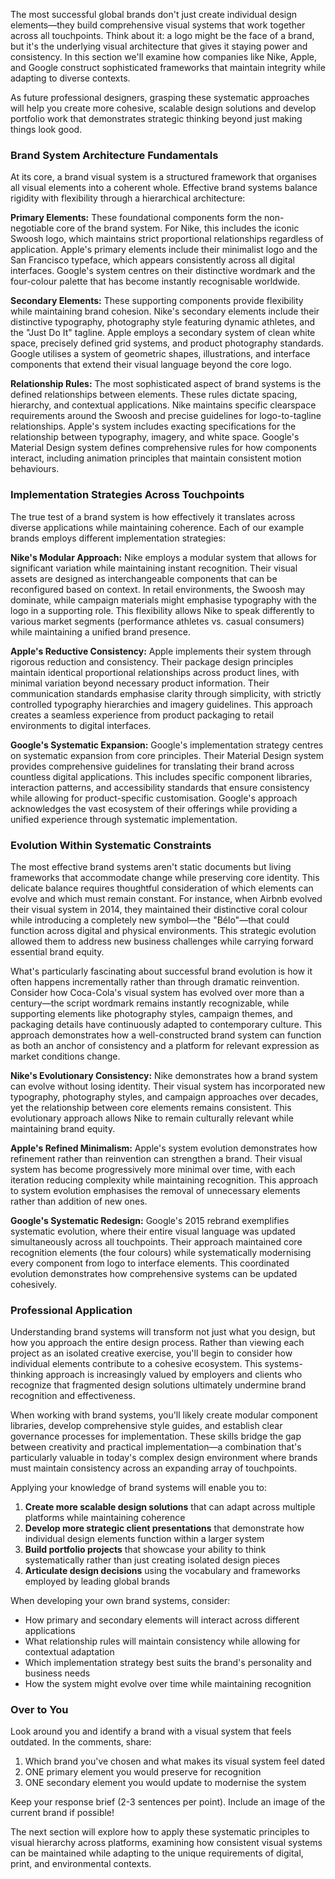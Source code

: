 The most successful global brands don't just create individual design elements—they build comprehensive visual systems that work together across all touchpoints. Think about it: a logo might be the face of a brand, but it's the underlying visual architecture that gives it staying power and consistency. In this section we'll examine how companies like Nike, Apple, and Google construct sophisticated frameworks that maintain integrity while adapting to diverse contexts.

As future professional designers, grasping these systematic approaches will help you create more cohesive, scalable design solutions and develop portfolio work that demonstrates strategic thinking beyond just making things look good.

### Brand System Architecture Fundamentals

At its core, a brand visual system is a structured framework that organises all visual elements into a coherent whole. Effective brand systems balance rigidity with flexibility through a hierarchical architecture:

**Primary Elements:** These foundational components form the non-negotiable core of the brand system. For Nike, this includes the iconic Swoosh logo, which maintains strict proportional relationships regardless of application. Apple's primary elements include their minimalist logo and the San Francisco typeface, which appears consistently across all digital interfaces. Google's system centres on their distinctive wordmark and the four-colour palette that has become instantly recognisable worldwide.

**Secondary Elements:** These supporting components provide flexibility while maintaining brand cohesion. Nike's secondary elements include their distinctive typography, photography style featuring dynamic athletes, and the "Just Do It" tagline. Apple employs a secondary system of clean white space, precisely defined grid systems, and product photography standards. Google utilises a system of geometric shapes, illustrations, and interface components that extend their visual language beyond the core logo.

**Relationship Rules:** The most sophisticated aspect of brand systems is the defined relationships between elements. These rules dictate spacing, hierarchy, and contextual applications. Nike maintains specific clearspace requirements around the Swoosh and precise guidelines for logo-to-tagline relationships. Apple's system includes exacting specifications for the relationship between typography, imagery, and white space. Google's Material Design system defines comprehensive rules for how components interact, including animation principles that maintain consistent motion behaviours.

### Implementation Strategies Across Touchpoints

The true test of a brand system is how effectively it translates across diverse applications while maintaining coherence. Each of our example brands employs different implementation strategies:

**Nike's Modular Approach:** Nike employs a modular system that allows for significant variation while maintaining instant recognition. Their visual assets are designed as interchangeable components that can be reconfigured based on context. In retail environments, the Swoosh may dominate, while campaign materials might emphasise typography with the logo in a supporting role. This flexibility allows Nike to speak differently to various market segments (performance athletes vs. casual consumers) while maintaining a unified brand presence.

**Apple's Reductive Consistency:** Apple implements their system through rigorous reduction and consistency. Their package design principles maintain identical proportional relationships across product lines, with minimal variation beyond necessary product information. Their communication standards emphasise clarity through simplicity, with strictly controlled typography hierarchies and imagery guidelines. This approach creates a seamless experience from product packaging to retail environments to digital interfaces.

**Google's Systematic Expansion:** Google's implementation strategy centres on systematic expansion from core principles. Their Material Design system provides comprehensive guidelines for translating their brand across countless digital applications. This includes specific component libraries, interaction patterns, and accessibility standards that ensure consistency while allowing for product-specific customisation. Google's approach acknowledges the vast ecosystem of their offerings while providing a unified experience through systematic implementation.

### Evolution Within Systematic Constraints

The most effective brand systems aren't static documents but living frameworks that accommodate change while preserving core identity. This delicate balance requires thoughtful consideration of which elements can evolve and which must remain constant. For instance, when Airbnb evolved their visual system in 2014, they maintained their distinctive coral colour while introducing a completely new symbol—the "Bélo"—that could function across digital and physical environments. This strategic evolution allowed them to address new business challenges while carrying forward essential brand equity.

What's particularly fascinating about successful brand evolution is how it often happens incrementally rather than through dramatic reinvention. Consider how Coca-Cola's visual system has evolved over more than a century—the script wordmark remains instantly recognizable, while supporting elements like photography styles, campaign themes, and packaging details have continuously adapted to contemporary culture. This approach demonstrates how a well-constructed brand system can function as both an anchor of consistency and a platform for relevant expression as market conditions change.

**Nike's Evolutionary Consistency:** Nike demonstrates how a brand system can evolve without losing identity. Their visual system has incorporated new typography, photography styles, and campaign approaches over decades, yet the relationship between core elements remains consistent. This evolutionary approach allows Nike to remain culturally relevant while maintaining brand equity.

**Apple's Refined Minimalism:** Apple's system evolution demonstrates how refinement rather than reinvention can strengthen a brand. Their visual system has become progressively more minimal over time, with each iteration reducing complexity while maintaining recognition. This approach to system evolution emphasises the removal of unnecessary elements rather than addition of new ones.

**Google's Systematic Redesign:** Google's 2015 rebrand exemplifies systematic evolution, where their entire visual language was updated simultaneously across all touchpoints. Their approach maintained core recognition elements (the four colours) while systematically modernising every component from logo to interface elements. This coordinated evolution demonstrates how comprehensive systems can be updated cohesively.

### Professional Application

Understanding brand systems will transform not just what you design, but how you approach the entire design process. Rather than viewing each project as an isolated creative exercise, you'll begin to consider how individual elements contribute to a cohesive ecosystem. This systems-thinking approach is increasingly valued by employers and clients who recognize that fragmented design solutions ultimately undermine brand recognition and effectiveness.

When working with brand systems, you'll likely create modular component libraries, develop comprehensive style guides, and establish clear governance processes for implementation. These skills bridge the gap between creativity and practical implementation—a combination that's particularly valuable in today's complex design environment where brands must maintain consistency across an expanding array of touchpoints.

Applying your knowledge of brand systems will enable you to:

1. **Create more scalable design solutions** that can adapt across multiple platforms while maintaining coherence  
2. **Develop more strategic client presentations** that demonstrate how individual design elements function within a larger system  
3. **Build portfolio projects** that showcase your ability to think systematically rather than just creating isolated design pieces  
4. **Articulate design decisions** using the vocabulary and frameworks employed by leading global brands

When developing your own brand systems, consider:

- How primary and secondary elements will interact across different applications  
- What relationship rules will maintain consistency while allowing for contextual adaptation  
- Which implementation strategy best suits the brand's personality and business needs  
- How the system might evolve over time while maintaining recognition

### Over to You

Look around you and identify a brand with a visual system that feels outdated. In the comments, share:

1. Which brand you've chosen and what makes its visual system feel dated  
2. ONE primary element you would preserve for recognition  
3. ONE secondary element you would update to modernise the system

Keep your response brief (2-3 sentences per point). Include an image of the current brand if possible\!

The next section will explore how to apply these systematic principles to visual hierarchy across platforms, examining how consistent visual systems can be maintained while adapting to the unique requirements of digital, print, and environmental contexts.

